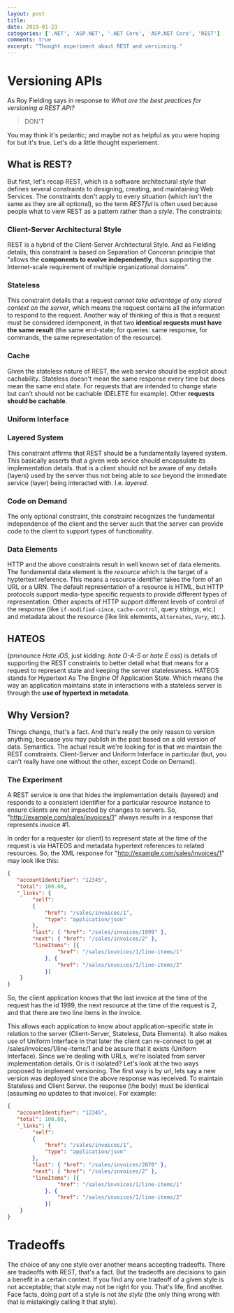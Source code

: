 ```yaml
---
layout: post
title: 
date: 2019-01-23
categories: ['.NET', 'ASP.NET', '.NET Core', 'ASP.NET Core', 'REST']
comments: true
excerpt: "Thought experiment about REST and versioning."
---
```

# Versioning APIs
As Roy Fielding says in response to _What are the best practices for versioning a REST API?_
> DON'T

You may think it's pedantic; and maybe not as helpful as you were hoping for but it's true.  Let's do a little thought experiement.

## What is REST?
But first, let's recap REST, which is a software architectural _style_ that defines several constraints to designing, creating, and maintaining Web Services.  The constraints don't apply to every situation (which isn't the same as they are all optional), so the term _RESTful_ is often used because people what to view REST as a pattern rather than a _style_.  The constraints:

### Client-Server Architectural Style
REST is a hybrid of the Client-Server Architectural Style.  And as Fielding details, this constraint is based on Separation of Concersn principle that "allows the **components to evolve independently**, thus supporting the Internet-scale requirement of multiple organizational domains".

### Stateless
This constraint details that a request _cannot take advantage of any stored context on the server_, which means the request contains all the information to respond to the request.  Another way of thinking of this is that a request must be considered idemponent, in that two **identical requests must have the same result** (the same end-state; for queries: same response, for commands, the same representation of the resource). 

### Cache
Given the stateless nature of REST, the web service should be explicit about cachability.  Stateless doesn't mean the same response every time but does mean the same end state.  For requests that are intended to change state but can't should not be cachable (DELETE for example).  Other **requests should be cachable**.

### Uniform Interface

### Layered System
This constraint affirms that REST should be a fundamentally layered system.  This basically asserts that a given web sevice should encapsulate its implementation details.  that is a client should not be aware of any details (layers) used by the server thus not being able to _see_ beyond the immediate service (layer) being interacted with.  I.e. _layered_.

### Code on Demand
The only optional constraint, this constraint recognizes the fundamental independence of the client and the server such that the server can provide code to the client to support types of functionality.

### Data Elements
HTTP and the above constraints result in well known set of data elements.  The fundamental data element is the _resource_ which is the target of a hyptertext reference.  This means a resource identifier takes the form of an URL or a URN.  The default representation of a resource is HTML, but HTTP protocols support media-type specific requests to provide different types of representation.  Other aspects of HTTP support different levels of control of the response (like `if-modified-since`, `cache-control`, query strings, etc.) and metadata about the resource (like link elements, `Alternates`, `Vary`, etc.).

## HATEOS
(pronounce _Hate iOS_, just kidding: _hate O-A-S_ or _hate E oss_) is details of supporting the REST constraints to better detail what that means for a request to represent state and keeping the server statelessness.  HATEOS stands for Hypertext As The Engine Of Application State.  Which means the way an application maintains state in interactions with a stateless server is through the **use of hypertext in metadata**.

## Why Version?
Things change, that's a fact.  And that's really the only reason to version anything; becuase you may publish in the past based on a old version of data.  Semantics.  The actual result we're looking for is that we maintain the REST constraints.  Client-Server and Uniform Interface in particular (but, you can't really have one without the other, except Code on Demand).

### The Experiment
A REST service is one that hides the implementation details (layered) and responds to a consistent identifier for a particular resource instance to ensure clients are not impacted by changes to servers.  So, "http://example.com/sales/invoices/1" always results in a response that represents invoice #1.

In order for a requester (or client) to represent state at the time of the request is via HATEOS and metadata hypertext references to related resources.  So, the XML response for "http://example.com/sales/invoices/1" may look like this:
```json
{
   "accountIdentifier": "12345",
   "total": 100.00,
   "_links": {
        "self": 
        {
            "href": "/sales/invoices/1",
            "type": "application/json"
        },
        "last": { "href": "/sales/invoices/1999" },
        "next": { "href": "/sales/invoices/2" },
        "lineItems": [{
                "href": "/sales/invoices/1/line-items/1"
            }, {
                "href": "/sales/invoices/1/line-items/2"
            }]
    }
}
```
So, the client application knows that the last invoice at the time of the request has the id 1999, the next resource at the time of the request is 2, and that there are two line items in the invoice.

This allows each application to know about application-specific state in relation to the server (Client-Server, Stateless, Data Elements).  It also makes use of Uniform Interface in that later the client can re-connect to get at /sales/invoices/1/line-items/1 and be assure that it exists (Uniform Interface).  Since we're dealing with URLs, we're isolated from server implementation details.  Or is it isolated?  Let's look at the two ways proposed to implement versioning.  The first way is by url, lets say a new version was deployed since the above response was received. To maintain Stateless and Client Server. the response (the body) must be identical (assuming no updates to that invoice).  For example:
```json
{
   "accountIdentifier": "12345",
   "total": 100.00,
   "_links": {
        "self": 
        {
            "href": "/sales/invoices/1",
            "type": "application/json"
        },
        "last": { "href": "/sales/invoices/2070" },
        "next": { "href": "/sales/invoices/2" },
        "lineItems": [{
                "href": "/sales/invoices/1/line-items/1"
            }, {
                "href": "/sales/invoices/1/line-items/2"
            }]
    }
}
```


# Tradeoffs
The choice of any one style over another means accepting tradeoffs.  There are tradeoffs with REST, that's a fact.  But the tradeoffs are decisions to gain a benefit in a certain context.  If you find any one tradeoff of a given style is not acceptable; that style may not be right for you.  That's life, find another.  Face facts, doing _part_ of a style is not _the style_ (the only thing wrong with that is mistakingly calling it that style).
